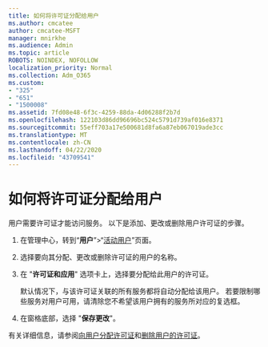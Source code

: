 ```yaml
---
title: 如何将许可证分配给用户
ms.author: cmcatee
author: cmcatee-MSFT
manager: mnirkhe
ms.audience: Admin
ms.topic: article
ROBOTS: NOINDEX, NOFOLLOW
localization_priority: Normal
ms.collection: Adm_O365
ms.custom:
- "325"
- "651"
- "1500008"
ms.assetid: 7fd08e48-6f3c-4259-88da-4d06288f2b7d
ms.openlocfilehash: 122103d86dd96696bc524c5791d739af016e8371
ms.sourcegitcommit: 55eff703a17e500681d8fa6a87eb067019ade3cc
ms.translationtype: MT
ms.contentlocale: zh-CN
ms.lasthandoff: 04/22/2020
ms.locfileid: "43709541"
---
```

# <a name="how-to-assign-a-license-to-a-user"></a>如何将许可证分配给用户

用户需要许可证才能访问服务。 以下是添加、更改或删除用户许可证的步骤。
  
1. 在管理中心，转到“**用户**”\>“[活动用户](https://go.microsoft.com/fwlink/p/?linkid=834822)”页面。

2. 选择要向其分配、更改或删除许可证的用户的名称。

3. 在 "**许可证和应用**" 选项卡上，选择要分配给此用户的许可证。

    默认情况下，与该许可证关联的所有服务都将自动分配给该用户。 若要限制哪些服务对用户可用，请清除您不希望该用户拥有的服务所对应的复选框。

4. 在窗格底部，选择 "**保存更改**"。

有关详细信息，请参阅[向用户分配许可证](https://docs.microsoft.com/office365/admin/subscriptions-and-billing/assign-licenses-to-users)和[删除用户的许可证](https://docs.microsoft.com/office365/admin/subscriptions-and-billing/remove-licenses-from-users)。